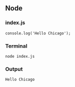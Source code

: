 ##  Node

### index.js
    console.log('Hello Chicago');

### Terminal
    node index.js

### Output
    Hello Chicago
